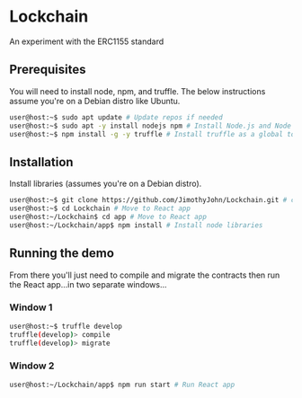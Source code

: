 # Lockchain

An experiment with the ERC1155 standard

## Prerequisites

You will need to install node, npm, and truffle. The below instructions assume you're on a Debian distro like Ubuntu.

```bash
user@host:~$ sudo apt update # Update repos if needed
user@host:~$ sudo apt -y install nodejs npm # Install Node.js and Node Package Manager
user@host:~$ npm install -g -y truffle # Install truffle as a global tool
```

## Installation

Install libraries (assumes you're on a Debian distro).

```bash
user@host:~$ git clone https://github.com/JimothyJohn/Lockchain.git # clone project repo assuming you already haven't 
user@host:~$ cd Lockchain # Move to React app
user@host:~/Lockchain$ cd app # Move to React app
user@host:~/Lockchain/app$ npm install # Install node libraries
```

## Running the demo

From there you'll just need to compile and migrate the contracts then run the React app...in two separate windows...

### Window 1
```bash
user@host:~$ truffle develop
truffle(develop)> compile
truffle(develop)> migrate
```

### Window 2
```bash
user@host:~/Lockchain/app$ npm run start # Run React app
```
